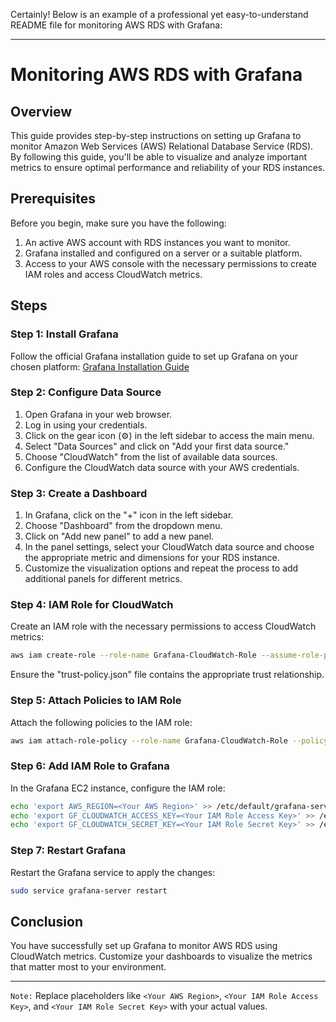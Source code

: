 Certainly! Below is an example of a professional yet easy-to-understand README file for monitoring AWS RDS with Grafana:

---

# Monitoring AWS RDS with Grafana

## Overview

This guide provides step-by-step instructions on setting up Grafana to monitor Amazon Web Services (AWS) Relational Database Service (RDS). By following this guide, you'll be able to visualize and analyze important metrics to ensure optimal performance and reliability of your RDS instances.

## Prerequisites

Before you begin, make sure you have the following:

1. An active AWS account with RDS instances you want to monitor.
2. Grafana installed and configured on a server or a suitable platform.
3. Access to your AWS console with the necessary permissions to create IAM roles and access CloudWatch metrics.

## Steps

### Step 1: Install Grafana

Follow the official Grafana installation guide to set up Grafana on your chosen platform: [Grafana Installation Guide](https://grafana.com/docs/grafana/latest/installation/)

### Step 2: Configure Data Source

1. Open Grafana in your web browser.
2. Log in using your credentials.
3. Click on the gear icon (⚙️) in the left sidebar to access the main menu.
4. Select "Data Sources" and click on "Add your first data source."
5. Choose "CloudWatch" from the list of available data sources.
6. Configure the CloudWatch data source with your AWS credentials.

### Step 3: Create a Dashboard

1. In Grafana, click on the "+" icon in the left sidebar.
2. Choose "Dashboard" from the dropdown menu.
3. Click on "Add new panel" to add a new panel.
4. In the panel settings, select your CloudWatch data source and choose the appropriate metric and dimensions for your RDS instance.
5. Customize the visualization options and repeat the process to add additional panels for different metrics.

### Step 4: IAM Role for CloudWatch

Create an IAM role with the necessary permissions to access CloudWatch metrics:

```bash
aws iam create-role --role-name Grafana-CloudWatch-Role --assume-role-policy-document file://trust-policy.json
```

Ensure the "trust-policy.json" file contains the appropriate trust relationship.

### Step 5: Attach Policies to IAM Role

Attach the following policies to the IAM role:

```bash
aws iam attach-role-policy --role-name Grafana-CloudWatch-Role --policy-arn arn:aws:iam::aws:policy/CloudWatchReadOnlyAccess
```

### Step 6: Add IAM Role to Grafana

In the Grafana EC2 instance, configure the IAM role:

```bash
echo 'export AWS_REGION=<Your AWS Region>' >> /etc/default/grafana-server
echo 'export GF_CLOUDWATCH_ACCESS_KEY=<Your IAM Role Access Key>' >> /etc/default/grafana-server
echo 'export GF_CLOUDWATCH_SECRET_KEY=<Your IAM Role Secret Key>' >> /etc/default/grafana-server
```

### Step 7: Restart Grafana

Restart the Grafana service to apply the changes:

```bash
sudo service grafana-server restart
```

## Conclusion

You have successfully set up Grafana to monitor AWS RDS using CloudWatch metrics. Customize your dashboards to visualize the metrics that matter most to your environment.

---
`Note:`
Replace placeholders like `<Your AWS Region>`, `<Your IAM Role Access Key>`, and `<Your IAM Role Secret Key>` with your actual values.